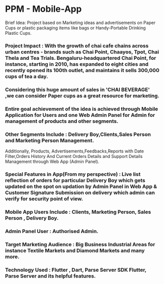 # PPM - Mobile-App


Brief Idea:
Project based on Marketing ideas and advertisements on Paper Cups or plastic packaging items like  bags or Handy-Portable Drinking Plastic Cups. 
### Project Impact : With the growth of chai cafe chains across urban centres - brands such as Chai Point, Chaayos, Tpot, Chai Thela and Tea Trials. Bengaluru-headquartered Chai Point, for instance, starting in 2010, has expanded to eight cities and recently opened its 100th outlet, and maintains it sells 300,000 cups of tea a day.
### Considering this huge amount of sales in 'CHAI BEVERAGE' ,we can consider Paper cups as a great resource for marketing. 
### Entire goal achievement of the idea is achieved through Mobile Application for Users and one Web Admin Panel for Admin for management of products and other segments.
### Other Segments Include : Delivery Boy,Clients,Sales Person and Marketing Person Management.
Additionally, Products, Advertisements,Feedbacks,Reports with Date Filter,Orders History And Current Orders Details and Support Details Management through Web App (Admin Panel).
### Special Features in App(From my perspective) : Live list reflection of orders for particular Delivery Boy which gets updated on the spot on updation by Admin Panel in Web App & Customer Signature Submission on delivery which admin can verify for security point of view. 
### Mobile App Users Include : Clients, Marketing Person, Sales Person , Delivery Boy.
### Admin Panel User : Authorised Admin.
### Target Marketing Audience  : Big Business Industrial Areas for instance Textile Markets and Diamond Markets and many more.
### Technology Used : Flutter , Dart, Parse Server SDK Flutter, Parse Server and its helpful features.

